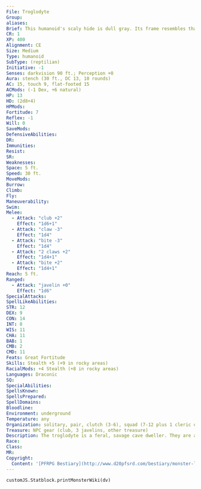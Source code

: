 ```yaml
---
File: Troglodyte
Group: 
aliases: 
Brief: This humanoid's scaly hide is dull gray. Its frame resembles that of a cave lizard, with a long tail and crests on its head and back.
CR: 1
XP: 400
Alignment: CE
Size: Medium
Type: humanoid
SubType: (reptilian)
Initiative: -1
Senses: darkvision 90 ft.; Perception +0
Aura: stench (30 ft., DC 13, 10 rounds)
AC: 15, touch 9, flat-footed 15
ACMods: (-1 Dex, +6 natural)
HP: 13
HD: (2d8+4)
HPMods: 
Fortitude: 7
Reflex: -1
Will: 0
SaveMods: 
DefensiveAbilities: 
DR: 
Immunities: 
Resist: 
SR: 
Weaknesses: 
Space: 5 ft.
Speed: 30 ft.
MoveMods: 
Burrow: 
Climb: 
Fly: 
Maneuverability: 
Swim: 
Melee: 
  - Attack: "club +2"
    Effect: "1d6+1"
  - Attack: "claw -3"
    Effect: "1d4"
  - Attack: "bite -3"
    Effect: "1d4"
  - Attack: "2 claws +2"
    Effect: "1d4+1"
  - Attack: "bite +2"
    Effect: "1d4+1"
Reach: 5 ft.
Ranged: 
  - Attack: "javelin +0"
    Effect: "1d6"
SpecialAttacks: 
SpellLikeAbilities: 
STR: 12
DEX: 9
CON: 14
INT: 8
WIS: 11
CHA: 11
BAB: 1
CMB: 2
CMD: 11
Feats: Great Fortitude
Skills: Stealth +5 (+9 in rocky areas)
RacialMods: +4 Stealth (+8 in rocky areas)
Languages: Draconic
SQ: 
SpecialAbilities: 
SpellsKnown: 
SpellsPrepared: 
SpellDomains: 
Bloodline: 
Environment: underground
Temperature: any
Organization: solitary, pair, clutch (3-6), squad (7-12 plus 1 cleric or druid of 3rd level and 1-2 monitor lizards), or band (20-80 plus 20% noncombatants, 1 chieftain of 3rd-6th level, 1-3 clerics or druids of 3rd-6th level, and 3-13 monitor lizards)
Treasure: NPC gear (club, 3 javelins, other treasure)
Description: The troglodyte is a feral, savage cave dweller. They are among the most populous denizens of the upper reaches of the endless caverns of the underworld, equally at home raiding the settlements of those who dwell above or below ground, yet for all their race's fecundity and sprawl, as a whole they represent only a minor threat. At times, great leaders can draw legions of troglodytes to their command to create vast and deadly armies, but left to their own devices, troglodyte tribes are content to keep each other under control with numerous feuds, cannibalistic raids, and bitter civil wars.  The troglodyte is one of the oldest of intelligent races, and ruins found in some remote caverns testify to the fact that their empire was once among the largest in the world. At the dawn of time, the troglodyte civilization was generations ahead of other humanoid races-while those races hid in caves and worshiped fire, the troglodytes raised vast cities of stone ziggurats and twisting canals, kept other races as slaves, and worshiped ancient and inhuman gods and demons.  Yet as the other races evolved and grew increasingly civilized, they outstripped their onetime troglodyte oppressors. Today, the roles have changed-now it is the troglodyte that hides in caves and lives the life of a feral savage.  Religion is strong among troglodyte tribes, and their shamans and priests are universally the highest regarded members of a clan. A troglodyte chieftain is not always a cleric or druid, but those who do not have divine power are usually mere mouthpieces and puppet lords that answer to the beck and call of the local seer or shaman. Troglodytes generally worship one of the countless demon lords, particularly those of a reptilian or primeval shape and form or those whose Abyssal domains most closely resemble the tangled caverns troglodytes prefer. Troglodyte druids are usually neutral evil if they dwell with their own kind (and are universally feared and respected for the eerie command they have over beasts).  A typical troglodyte stands about 5 feet tall and weighs 150 pounds.
Race: 
Class: 
MR: 
Copyright:
  Content: '[PFRPG Bestiary](http://www.d20pfsrd.com/bestiary/monster-listings/humanoids/troglodyte)'
---
```

```dataviewjs
customJS.Statblock.printMonsterWiki(dv)
```
